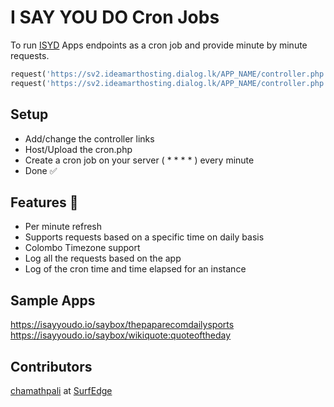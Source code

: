 # I SAY YOU DO Cron Jobs
To run [ISYD](https://isayyoudo.io/) Apps endpoints as a cron job and provide minute by minute requests.

```php
request('https://sv2.ideamarthosting.dialog.lk/APP_NAME/controller.php', 'onthisday');
request('https://sv2.ideamarthosting.dialog.lk/APP_NAME/controller.php', 'daily_news', '20:00');
```
## Setup 
- Add/change the controller links
- Host/Upload the cron.php
- Create a cron job on your server ( * * * * ) every minute
- Done ✅

## Features 🚀
- Per minute refresh
- Supports requests based on a specific time on daily basis
- Colombo Timezone support
- Log all the requests based on the app
- Log of the cron time and time elapsed for an instance

## Sample Apps
https://isayyoudo.io/saybox/thepaparecomdailysports
https://isayyoudo.io/saybox/wikiquote:quoteoftheday


## Contributors
[chamathpali](https://github.com/chamathpali) at [SurfEdge](https://github.com/SurfEdge) 
